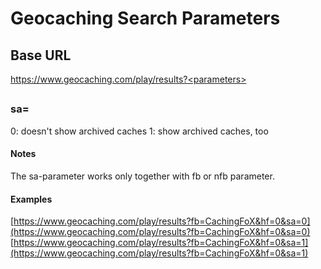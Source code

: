 # Geocaching Search Parameters

## Base URL
https://www.geocaching.com/play/results?<parameters>

##

### sa=
0: doesn't show archived caches
1: show archived caches, too

#### Notes
The sa-parameter works only together with fb or nfb parameter.

#### Examples
[https://www.geocaching.com/play/results?fb=CachingFoX&hf=0&sa=0](https://www.geocaching.com/play/results?fb=CachingFoX&hf=0&sa=0)
[https://www.geocaching.com/play/results?fb=CachingFoX&hf=0&sa=1](https://www.geocaching.com/play/results?fb=CachingFoX&hf=0&sa=1)


